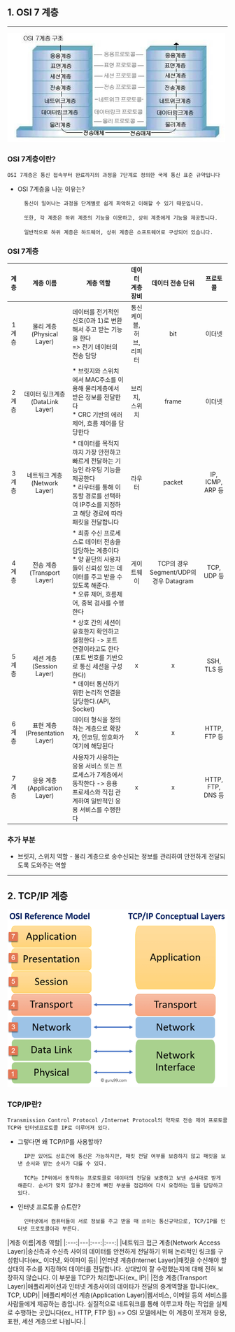## 1. OSI 7 계층
-------
![OSI 7계층 사진](./image/1.jpg)
### **OSI 7계층이란?**
    OSI 7계층은 통신 접속부터 완료까지의 과정을 7단계로 정의한 국제 통신 표준 규약입니다

- OSI 7계층을 나눈 이유는?

        통신이 일어나는 과정을 단계별로 쉽게 파악하고 이해할 수 있기 때문입니다.

        또한, 각 계층은 하위 계층의 기능을 이용하고, 상위 계층에게 기능을 제공합니다.

        일반적으로 하위 계층은 하드웨어, 상위 계층은 소프트웨어로 구성되어 있습니다.

### **OSI 7계층**
|계층|계층 이름|계층 역할|데이터 계층 장비|데이터 전송 단위|프로토콜|
|:---:|:---:|---|:---:|:---:|:--:|
|1계층|물리 계층(Physical Layer)|데이터를 전기적인 신호(0과 1)로 변환해서 주고 받는 기능을 한다 <br>=> 전기 데이터의 전송 담당|통신 케이블, 허브, 리피터|bit|이더넷|
|2계층|데이터 링크계층(DataLink Layer)|* 브릿지와 스위치에서 MAC주소를 이용해 물리계층에서 받은 정보를 전달한다<BR>* CRC 기반의 에러 제어, 흐름 제어를 담당한다|브리지, 스위치|frame|이더넷|
|3계층|네트워크 계층(Network Layer)|* 데이터를 목적지까지 가장 안전하고 빠르게 전달하는 기능인 라우팅 기능을 제공한다<BR> * 라우터를 통해 이동할 경로를 선택하여 IP주소를 지정하고 해당 경로에 따라 패킷을 전달합니다|라우터|packet|IP, ICMP, ARP 등|
|4계층|전송 계층(Transport Layer)|* 최종 수신 프로세스로 데이터 전송을 담당하는 계층이다<br>* 양 끝단의 사용자들이 신뢰성 있는 데이터를 주고 받을 수 있도록 해준다. <br>* 오류 제어, 흐름제어, 중복 검사를 수행한다|게이트웨이|TCP의 경우 Segment/UDP의 경우 Datagram|TCP, UDP 등 |
|5계층|세션 계층(Session Layer)|* 상호 간의 세션이 유효한지 확인하고 설정한다 -> 포트 연결이라고도 한다(포트 번호를 기반으로 통신 세션을 구성한다)<BR>* 데이터 통신하기 위한 논리적 연결을 담당한다.(API, Socket)|x|x|SSH, TLS 등|
|6계층|표현 계층(Presentation Layer)|데이터 형식을 정의하는 계층으로 확장자, 인코딩, 암호화가 여기에 해당된다|x|x| HTTP, FTP 등|
|7계층|응용 계층(Application Layer)|사용자가 사용하는 응용 서비스 또는 프로세스가 7계층에서 동작한다 -> 응용 프로세스와 직접 관계하여 일반적인 응용 서비스를 수행한다|x|x| HTTP, FTP, DNS 등|

### 추가 부분
* 브릿지, 스위치 역할 - 물리 계층으로 송수신되는 정보를 관리하여 안전하게 전달되도록 도와주는 역할
----------------------------------------------

## 2. TCP/IP 계층
![TCP/IP 계층](./image/2.png)

### **TCP/IP란?**
    Transmission Control Protocol /Internet Protocol의 약자로 전송 제어 프로토콜 TCP와 인터넷프로토콜 IP로 이루어져 있다. 

* 그렇다면 왜 TCP/IP를 사용할까?
    
        IP만 있어도 상호간에 통신은 가능하지만, 패킷 전달 여부를 보증하지 않고 패킷을 보낸 순서와 받는 순서가 다를 수 있다.

        TCP는 IP위에서 동작하는 프로토콜로 데이터의 전달을 보증하고 보낸 순서대로 받게 해준다. ​순서가 맞지 않거나 중간에 빠진 부분을 점검하여 다시 요청하는 일을 담당하고 있다. 

* 인터넷 프로토콜 슈트란?

        인터넷에서 컴퓨터들이 서로 정보를 주고 받을 때 쓰이는 통신규약으로, TCP/IP를 인터넷 프로토콜이라 부른다.

|계층 이름|계층 역할|
|:---:|---|:---:|:---:|
|네트워크 접근 계층(Network Access Layer)|송신측과 수신측 사이의 데이터를 안전하게 전달하기 위해 논리적인 링크를 구성합니다(ex_ 이더넷, 와이파이 등)|
|인터넷 계층(Internet Layer)|패킷을 수신해야 할 상대의 주소를 지정하여 데이터를 전달합니다. 상대방이 잘 수령했는지에 대해 전혀 보장하지 않습니다. 이 부분을 TCP가 처리합니다(ex_ IP)|
|전송 계층(Transport Layer)|애플리케이션과 인터넷 계층사이의 데이타가 전달의 중계역할을 합니다(ex_ TCP, UDP)|
|애플리케이션 계층(Application Layer)|웹서비스, 이메일 등의 서비스를 사람들에게 제공하는 층입니다.  실질적으로 네트워크를 통해 이루고자 하는 작업을 실제로 수행하는 곳입니다(ex_ HTTP, FTP 등) => OSI 모델에서는 이 계층이 쪼개져 응용, 표현, 세션 계층으로 나뉩니다.|

